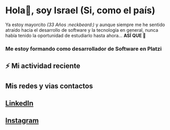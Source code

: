 # Hola👋, soy Israel (Si, como el país)

Ya estoy mayorcito _(33 Años :neckbeard:)_ y aunque siempre me he sentido atraído hacia el desarrollo de software y la tecnología en general, nunca había tenido la oportunidad de estudiarlo hasta ahora... **ASÍ QUE :metal:**

### Me estoy formando como desarrollador de Software en Platzi

## :zap: Mi actividad reciente
<!-- START_SECTION:activity -->

<!-- END_SECTION:activity -->

## Mis redes y vias contactos

## [LinkedIn](https://www.linkedin.com/in/israelmedive/)
## [Instagram](https://www.instagram.com/isrameve_/)
